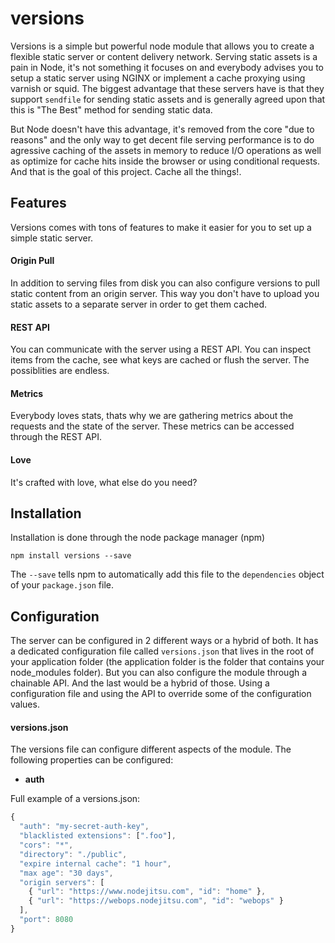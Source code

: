 # versions

Versions is a simple but powerful node module that allows you to create a
flexible static server or content delivery network. Serving static assets is a
pain in Node, it's not something it focuses on and everybody advises you to
setup a static server using NGINX or implement a cache proxying using varnish or
squid. The biggest advantage that these servers have is that they support
`sendfile` for sending static assets and is generally agreed upon that this is
"The Best" method for sending static data.

But Node doesn't have this advantage, it's removed from the core "due to reasons"
and the only way to get decent file serving performance is to do agressive
caching of the assets in memory to reduce I/O operations as well as optimize for
cache hits inside the browser or using conditional requests. And that is the
goal of this project. Cache all the things!.

## Features

Versions comes with tons of features to make it easier for you to set up a
simple static server.

#### Origin Pull

In addition to serving files from disk you can also configure versions to pull
static content from an origin server. This way you don't have to upload you
static assets to a separate server in order to get them cached.

####  REST API

You can communicate with the server using a REST API. You can inspect items from
the cache, see what keys are cached or flush the server. The possiblities are
endless.

#### Metrics

Everybody loves stats, thats why we are gathering metrics about the requests and
the state of the server. These metrics can be accessed through the REST API.

#### Love

It's crafted with love, what else do you need?

## Installation

Installation is done through the node package manager (npm)

```
npm install versions --save
```

The `--save` tells npm to automatically add this file to the `dependencies`
object of your `package.json` file.

## Configuration

The server can be configured in 2 different ways or a hybrid of both. It has a
dedicated configuration file called `versions.json` that lives in the root of
your application folder (the application folder is the folder that contains your
node_modules folder). But you can also configure the module through a chainable
API. And the last would be a hybrid of those. Using a configuration file and
using the API to override some of the configuration values.

#### versions.json

The versions file can configure different aspects of the module. The following
properties can be configured:

- **auth**

Full example of a versions.json:

```js
{
  "auth": "my-secret-auth-key",
  "blacklisted extensions": [".foo"],
  "cors": "*",
  "directory": "./public",
  "expire internal cache": "1 hour",
  "max age": "30 days",
  "origin servers": [
    { "url": "https://www.nodejitsu.com", "id": "home" },
    { "url": "https://webops.nodejitsu.com", "id": "webops" }
  ],
  "port": 8080
}
```

